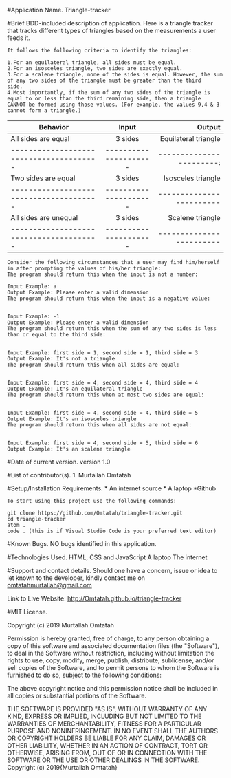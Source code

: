 #Application Name.
	Triangle-tracker


#Brief BDD-included description of application.
	Here is a triangle tracker that tracks different types of triangles based on the measurements a user feeds it.

	It follows the following criteria to identify the triangles:

	1.For an equilateral triangle, all sides must be equal.
	2.For an isosceles triangle, two sides are exactly equal.
	3.For a scalene triangle, none of the sides is equal. However, the sum of any two sides of the triangle must be greater than the third 		  side.
	4.Most importantly, if the sum of any two sides of the triangle is equal to or less than the third remaining side, then a triangle 		  CANNOT be formed using those values. (For example, the values 9,4 & 3 cannot form a triangle.)

|		Behavior                |        Input        | Output	               |
|---------------------------------------|:-------------------:|-----------------------:|
|		All sides are equal	|	3 sides	      |	Equilateral triangle   |
|---------------------------------------|---------------------|-----------------------:|
|		Two sides are equal	|       3 sides	      |	Isosceles triangle     |
|---------------------------------------|---------------------|------------------------|
|		All sides are unequal	|       3 sides	      |	Scalene triangle       |
|---------------------------------------|---------------------|------------------------|



	Consider the following circumstances that a user may find him/herself in after prompting the values of his/her triangle:
	The program should return this when the input is not a number:

	Input Example: a
	Output Example: Please enter a valid dimension
	The program should return this when the input is a negative value:


	Input Example: -1
	Output Example: Please enter a valid dimension
	The program should return this when the sum of any two sides is less than or equal to the third side:


	Input Example: first side = 1, second side = 1, third side = 3
	Output Example: It's not a triangle
	The program should return this when all sides are equal:


	Input Example: first side = 4, second side = 4, third side = 4
	Output Example: It's an equilateral triangle
	The program should return this when at most two sides are equal:


	Input Example: first side = 4, second side = 4, third side = 5
	Output Example: It's an isosceles triangle
	The program should return this when all sides are not equal:


	Input Example: first side = 4, second side = 5, third side = 6
	Output Example: It's an scalene triangle





#Date of current version.
	version 1.0


#List of contributor(s).
	1. Murtallah Omtatah



#Setup/Installation Requirements.
	* An internet source
	* A laptop
        *Github


	To start using this project use the following commands:

	git clone https://github.com/Omtatah/triangle-tracker.git
	cd triangle-tracker
	atom .
	code . (this is if Visual Studio Code is your preferred text editor)


#Known Bugs.
	NO bugs identified in this application.


#Technologies Used.
	HTML, CSS and JavaScript
	A laptop
	The internet


#Support and contact details.
	Should one have a concern, issue or idea to let known to the developer, kindly contact me on
	omtatahmurtallah@gmail.com


Link to Live Website:
	http://Omtatah.github.io/triangle-tracker


#MIT License.

Copyright (c) 2019 Murtallah Omtatah

Permission is hereby granted, free of charge, to any person obtaining a copy of this software and associated documentation files (the "Software"), to deal in the Software without restriction, including without limitation the rights to use, copy, modify, merge, publish, distribute, sublicense, and/or sell copies of the Software, and to permit persons to whom the Software is furnished to do so, subject to the following conditions:

The above copyright notice and this permission notice shall be included in all copies or substantial portions of the Software.

THE SOFTWARE IS PROVIDED "AS IS", WITHOUT WARRANTY OF ANY KIND, EXPRESS OR IMPLIED, INCLUDING BUT NOT LIMITED TO THE WARRANTIES OF MERCHANTABILITY, FITNESS FOR A PARTICULAR PURPOSE AND NONINFRINGEMENT. IN NO EVENT SHALL THE AUTHORS OR COPYRIGHT HOLDERS BE LIABLE FOR ANY CLAIM, DAMAGES OR OTHER LIABILITY, WHETHER IN AN ACTION OF CONTRACT, TORT OR OTHERWISE, ARISING FROM, OUT OF OR IN CONNECTION WITH THE SOFTWARE OR THE USE OR OTHER DEALINGS IN THE SOFTWARE.
				          Copyright (c) 2019{Murtallah Omtatah}
